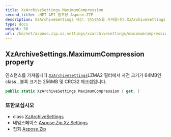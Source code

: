 ```yaml
---
title: XzArchiveSettings.MaximumCompression
second_title: .NET API 참조용 Aspose.ZIP
description: XzArchiveSettings 재산. 인스턴스를 가져옵니다.XzArchiveSettingsLZMA2 필터에서 사전 크기가 64MB인 class  블록 크기는 256MB 및 CRC32 체크섬입니다.
type: docs
weight: 50
url: /ko/net/aspose.zip.xz.settings/xzarchivesettings/maximumcompression/
---
```

## XzArchiveSettings.MaximumCompression property

인스턴스를 가져옵니다.[`XzArchiveSettings`](../)LZMA2 필터에서 사전 크기가 64MB인 class , 블록 크기는 256MB 및 CRC32 체크섬입니다.

```csharp
public static XzArchiveSettings MaximumCompression { get; }
```

### 또한보십시오

* class [XzArchiveSettings](../)
* 네임스페이스 [Aspose.Zip.Xz.Settings](../../xzarchivesettings/)
* 집회 [Aspose.Zip](../../../)


